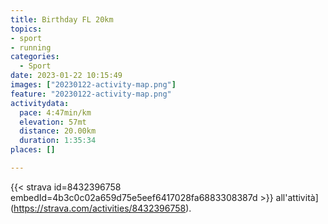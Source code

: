 ```yaml
---
title: Birthday FL 20km
topics:
- sport
- running
categories:
  - Sport
date: 2023-01-22 10:15:49
images: ["20230122-activity-map.png"]
feature: "20230122-activity-map.png"
activitydata:
  pace: 4:47min/km
  elevation: 57mt
  distance: 20.00km
  duration: 1:35:34
places: []

---
```






[//]: # ({{< figure src="20230122-activity-map.png" title="map" >}})


{{< strava id=8432396758 embedId=4b3c0c02a659d75e5eef6417028fa6883308387d >}} all'attività](https://strava.com/activities/8432396758).
